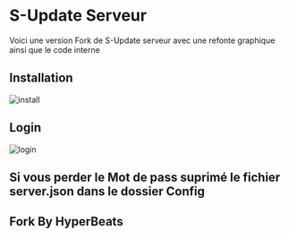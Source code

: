 # S-Update Serveur

Voici une version Fork de S-Update serveur avec une refonte graphique ainsi que le code interne

## Installation

![install](https://media0.giphy.com/media/InsKjDrkra5bjBpNga/giphy.gif)
        
## Login

![login](https://media3.giphy.com/media/lxTrCvUXoV3EAxTkvt/giphy.gif) 

## Si vous perder le Mot de pass suprimé le fichier server.json dans le dossier Config
 
## Fork By HyperBeats
